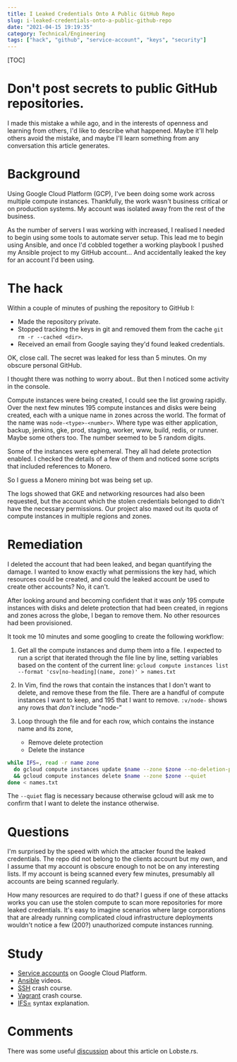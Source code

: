 ```yaml
---
title: I Leaked Credentials Onto A Public GitHub Repo
slug: i-leaked-credentials-onto-a-public-github-repo
date: "2021-04-15 19:19:35"
category: Technical/Engineering
tags: ["hack", "github", "service-account", "keys", "security"]
---
```


[TOC]

# Don't post secrets to public GitHub repositories.

I made this mistake a while ago, and in the interests of openness and learning
from others, I'd like to describe what happened. Maybe it'll help others avoid
the mistake, and maybe I'll learn something from any conversation this article
generates.

# Background

Using Google Cloud Platform (GCP), I've been doing some work across multiple
compute instances. Thankfully, the work wasn't business critical or on
production systems. My account was isolated away from the rest of the
business.

As the number of servers I was working with increased, I realised I needed to
begin using some tools to automate server setup. This lead me to begin using
Ansible, and once I'd cobbled together a working playbook I pushed my Ansible
project to my GitHub account... And accidentally leaked the key for an
account I'd been using.

# The hack

Within a couple of minutes of pushing the repository to GitHub I:

- Made the repository private.
- Stopped tracking the keys in git and removed them from the cache `git rm -r --cached <dir>`.
- Received an email from Google saying they'd found leaked credentials.

OK, close call. The secret was leaked for less than 5 minutes. On my obscure
personal GitHub.

I thought there was nothing to worry about.. But then I noticed some activity
in the console.

Compute instances were being created, I could see the list growing rapidly.
Over the next few minutes 195 compute instances and disks were being created,
each with a unique name in zones across the world. The format of the name was
`node-<type>-<number>`. Where type was either application, backup, jenkins,
gke, prod, staging, worker, www, build, redis, or runner. Maybe some others
too. The number seemed to be 5 random digits.

Some of the instances were ephemeral. They all had delete protection enabled. I
checked the details of a few of them and noticed some scripts that included
references to Monero.

So I guess a Monero mining bot was being set up.

The logs showed that GKE and networking resources had also been requested, but
the account which the stolen credentials belonged to didn't have the necessary
permissions. Our project also maxed out its quota of compute instances in
multiple regions and zones.

# Remediation

I deleted the account that had been leaked, and began quantifying the
damage. I wanted to know exactly what permissions the key had, which
resources could be created, and could the leaked account be used to create
other accounts? No, it can't.

After looking around and becoming confident that it was _only_ 195 compute
instances with disks and delete protection that had been created, in regions
and zones across the globe, I began to remove them. No other resources had been
provisioned.

It took me 10 minutes and some googling to create the following workflow:

1. Get all the compute instances and dump them into a file. I expected to run a
   script that iterated through the file line by line, setting variables based
   on the content of the current line: `gcloud compute instances list --format 'csv[no-heading](name, zone)' > names.txt`

2. In Vim, find the rows that contain the instances that I don't want to
   delete, and remove these from the file. There are a handful of compute
   instances I want to keep, and 195 that I want to remove. `:v/node-` shows
   any rows that _don't_ include "node-&rdquo;

3. Loop through the file and for each row, which contains the instance name and its zone,
   - Remove delete protection
   - Delete the instance

```sh
while IFS=, read -r name zone
  do gcloud compute instances update $name --zone $zone --no-deletion-protection \
  && gcloud compute instances delete $name --zone $zone --quiet
done < names.txt
```

The `--quiet` flag is necessary because otherwise gcloud will ask me to confirm
that I want to delete the instance otherwise.

# Questions

I'm surprised by the speed with which the attacker found the leaked
credentials. The repo did not belong to the clients account but my own, and I
assume that my account is obscure enough to not be on any interesting lists. If
my account is being scanned every few minutes, presumably all accounts are
being scanned regularly.

How many resources are required to do that? I guess if one of these attacks
works you can use the stolen compute to scan more repositories for more leaked
credentials. It's easy to imagine scenarios where large corporations that are
already running complicated cloud infrastructure deployments wouldn't notice a
few (200?) unauthorized compute instances running.

# Study

- [Service accounts](https://www.youtube.com/playlist?list=PLIivdWyY5sqIlPnZ7cvkg2Ck-8ZZ8TA5t) on Google Cloud Platform.
- [Ansible](https://www.youtube.com/watch?v=goclfp6a2IQ&t=1962s) videos.
- [SSH](https://www.youtube.com/watch?v=hQWRp-FdTpc) crash course.
- [Vagrant](https://youtu.be/vBrezgoX) crash course.
- [IFS=](https://stackoverflow.com/questions/26479562/what-does-ifs-do-in-this-bash-loop-cat-file-while-ifs-read-r-line-do/26480210) syntax explanation.

# Comments

There was some useful [discussion](https://lobste.rs/s/5vwctk/i_leaked_credentials_onto_public_github) about this article on Lobste.rs.
